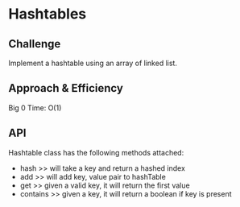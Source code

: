 # Hashtables

<!-- Short summary or background information -->

## Challenge

<!-- Description of the challenge -->

Implement a hashtable using an array of linked list.

## Approach & Efficiency

<!-- What approach did you take? Why? What is the Big O space/time for this approach? -->

Big 0 Time: O(1)

## API

<!-- Description of each method publicly available in each of your hashtable -->

Hashtable class has the following methods attached:

- hash >> will take a key and return a hashed index
- add >> will add key, value pair to hashTable
- get >> given a valid key, it will return the first value
- contains >> given a key, it will return a boolean if key is present
